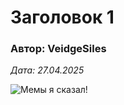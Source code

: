 # Заголовок 1

### Автор: VeidgeSiles

*Дата: 27.04.2025*

![Мемы я сказал!](https://i01.fotocdn.net/s214/7ae2acf4c7ac87b8/public_pin_l/2890635122.jpg) 